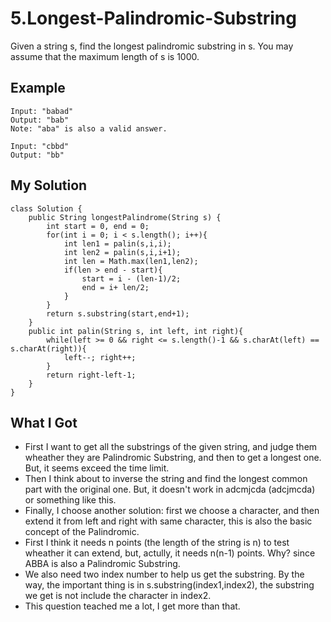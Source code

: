 # 5.Longest-Palindromic-Substring
Given a string s, find the longest palindromic substring in s. You may assume that the maximum length of s is 1000.
## Example
```
Input: "babad"
Output: "bab"
Note: "aba" is also a valid answer.
```
```
Input: "cbbd"
Output: "bb"
```
## My Solution
```
class Solution {
    public String longestPalindrome(String s) {
        int start = 0, end = 0;
        for(int i = 0; i < s.length(); i++){
            int len1 = palin(s,i,i);
            int len2 = palin(s,i,i+1);
            int len = Math.max(len1,len2);
            if(len > end - start){
                start = i - (len-1)/2;
                end = i+ len/2;
            }
        }
        return s.substring(start,end+1);
    }
    public int palin(String s, int left, int right){
        while(left >= 0 && right <= s.length()-1 && s.charAt(left) == s.charAt(right)){
            left--; right++;
        }
        return right-left-1;
    }
}
```
## What I Got
- First I want to get all the substrings of the given string, and judge them wheather they are Palindromic Substring, and then to get a longest one. But, it seems exceed the time limit.
- Then I think about to inverse the string and find the longest common part with the original one. But, it doesn't work in adcmjcda (adcjmcda) or something like this.
- Finally, I choose another solution: first we choose a character, and then extend it from left and right with same character, this is also the basic concept of the Palindromic.
- First I think it needs n points (the length of the string is n) to test wheather it can extend, but, actully, it needs n(n-1) points. Why? since ABBA is also a Palindromic Substring.
- We also need two index number to help us get the substring. By the way, the important thing is in s.substring(index1,index2), the substring we get is not include the character in index2. 
- This question teached me a lot, I get more than that.
